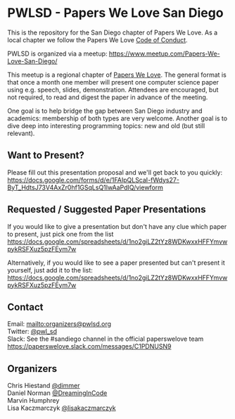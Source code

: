 # PWLSD - Papers We Love San Diego

This is the repository for the San Diego chapter of Papers We Love. As a local chapter we follow the Papers We Love [Code of Conduct](https://github.com/papers-we-love/nashville/blob/master/code-of-conduct.md).

PWLSD is organized via a meetup: <https://www.meetup.com/Papers-We-Love-San-Diego/>

This meetup is a regional chapter of [Papers We Love](http://paperswelove.org/). The general format is that once a month one member will present one computer science paper using e.g. speech, slides, demonstration. Attendees are encouraged, but not required, to read and digest the paper in advance of the meeting.

One goal is to help bridge the gap between San Diego industry and academics: membership of both types are very welcome. Another goal is to dive deep into interesting programming topics: new and old (but still relevant).

## Want to Present?
Please fill out this presentation proposal and we'll get back to you quickly: <https://docs.google.com/forms/d/e/1FAIpQLScaI-fWdys27-ByT_HdtsJ73V4AxZr0hf1GSqLsQ1IwAaPdIQ/viewform>

## Requested / Suggested Paper Presentations
If you would like to give a presentation but don't have any clue which paper to present, just pick one from the list <https://docs.google.com/spreadsheets/d/1no2giLZ2tYz8WDKwxxHFFYmvwpykRSFXuz5pzFEym7w>

Alternatively, if you would like to see a paper presented but can't present it yourself, just add it to the list: <https://docs.google.com/spreadsheets/d/1no2giLZ2tYz8WDKwxxHFFYmvwpykRSFXuz5pzFEym7w>

## Contact

Email: <mailto:organizers@pwlsd.org>  
Twitter: [@pwl_sd](https://twitter.com/pwl_sd)  
Slack: See the #sandiego channel in the official paperswelove team https://paperswelove.slack.com/messages/C1PDNUSN9

## Organizers

Chris Hiestand [@dimmer](https://twitter.com/dimmer)  
Daniel Norman [@DreamingInCode](https://twitter.com/DreamingInCode)  
Marvin Humphrey  
Lisa Kaczmarczyk [@lisakaczmarczyk](https://twitter.com/lisakaczmarczyk)
